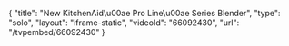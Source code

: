 {
    "title": "New KitchenAid\u00ae Pro Line\u00ae Series Blender",
    "type": "solo",
    "layout": "iframe-static",
    "videoId": "66092430",
    "url": "\/tvpembed\/66092430"
}